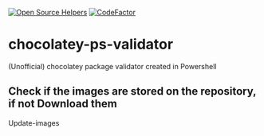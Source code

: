[![Open Source Helpers](https://www.codetriage.com/tunisiano187/chocolatey-ps-validator/badges/users.svg)](https://www.codetriage.com/tunisiano187/chocolatey-ps-validator) [![CodeFactor](https://www.codefactor.io/repository/github/tunisiano187/chocolatey-ps-validator/badge)](https://www.codefactor.io/repository/github/tunisiano187/chocolatey-ps-validator)

# chocolatey-ps-validator
(Unofficial) chocolatey package validator created in Powershell

## Check if the images are stored on the repository, if not Download them
Update-images 